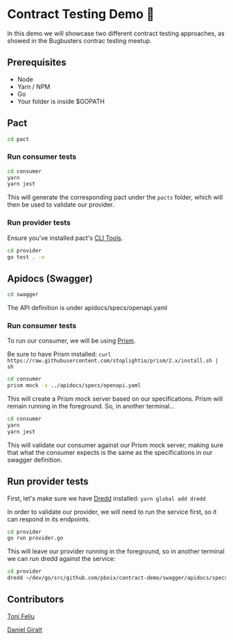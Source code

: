# Contract Testing Demo 🤝
In this demo we will showcase two different contract testing approaches, as showed in the Bugbusters contrac testing meetup.

## Prerequisites
* Node
* Yarn / NPM
* Go
* Your folder is inside $GOPATH

## Pact

```bash
cd pact
```

### Run consumer tests

```bash
cd consumer
yarn
yarn jest
```

This will generate the corresponding pact under the `pacts` folder, which will then be used to validate our provider.

### Run provider tests

Ensure you've installed pact's [CLI Tools](https://github.com/pact-foundation/pact-ruby-standalone/releases).

```bash
cd provider
go test . -v
```

## Apidocs (Swagger)

```bash
cd swagger
```

The API definition is under apidocs/specs/openapi.yaml

### Run consumer tests

To run our consumer, we will be using [Prism](https://github.com/stoplightio/prism).

Be sure to have Prism installed: `curl https://raw.githubusercontent.com/stoplightio/prism/2.x/install.sh | sh`

```bash
cd consumer
prism mock -s ../apidocs/specs/openapi.yaml
```

This will create a Prism mock server based on our specifications. Prism will remain running in the foreground. So, in another terminal...

```bash
cd consumer
yarn
yarn jest
```
This will validate our consumer against our Prism mock server, making sure that what the consumer expects is the same as the specifications in our swagger definition.

## Run provider tests

First, let's make sure we have [Dredd](https://github.com/apiaryio/dredd/) installed:
`yarn global add dredd`

In order to validate our provider, we will need to run the service first, so it can respond in its endpoints.

```bash
cd provider
go run provider.go
```
This will leave our provider running in the foreground, so in another terminal we can run dredd against the service:

```bash
cd provider
dredd ~/dev/go/src/github.com/pboix/contract-demo/swagger/apidocs/specs/openapi.yaml  http://localhost:8000
```

## Contributors
 [Toni Feliu](https://github.com/tonimellodic)

 [Daniel Giralt](https://github.com/daniel-giralt-len)